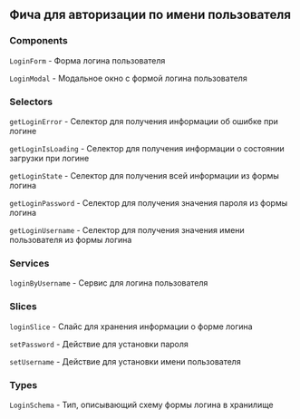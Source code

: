 ## Фича для авторизации по имени пользователя

### Components

`LoginForm` - Форма логина пользователя

`LoginModal` - Модальное окно с формой логина пользователя

### Selectors

`getLoginError` - Селектор для получения информации об ошибке при логине

`getLoginIsLoading` - Селектор для получения информации о состоянии загрузки при логине

`getLoginState` - Селектор для получения всей информации из формы логина

`getLoginPassword` - Селектор для получения значения пароля из формы логина

`getLoginUsername` - Селектор для получения значения имени пользователя из формы логина

### Services

`loginByUsername` - Сервис для логина пользователя

### Slices

`loginSlice` - Слайс для хранения информации о форме логина

`setPassword` - Действие для установки пароля

`setUsername` - Действие для установки имени пользователя

### Types

`LoginSchema` - Тип, описывающий схему формы логина в хранилище
